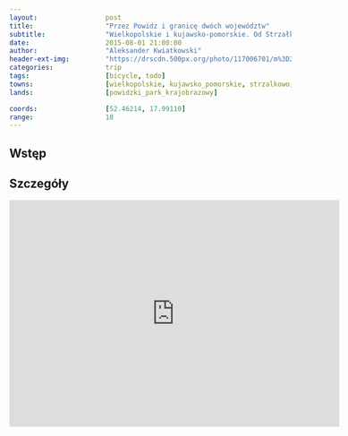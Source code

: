 ```yaml
---
layout:                 post
title:                  "Przez Powidz i granicę dwóch województw"
subtitle:               "Wielkopolskie i kujawsko-pomorskie. Od Strzałkowa do Strzelna."
date:                   2015-08-01 21:00:00
author:                 "Aleksander Kwiatkowski"
header-ext-img:         "https://drscdn.500px.org/photo/117006701/m%3D2048/3d23b55abe3b31f6a01d06f559db95e3"
categories:             trip
tags:                   [bicycle, todo]
towns:                  [wielkopolskie, kujawsko_pomorskie, strzalkowo, powidz, orchowo, jeziora_wielkie, strzelno]
lands:                  [powidzki_park_krajobrazowy]

coords:                 [52.46214, 17.99110]
range:                  18
---
```



Wstęp
-----


Szczegóły
---------

<iframe height='405' width='590' frameborder='0' allowtransparency='true' scrolling='no' src='https://www.strava.com/activities/359582810/embed/3537dc4e559003b3c45cfcf364eb07e265f36133'></iframe>
